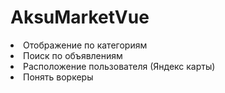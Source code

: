 <h1>AksuMarketVue</h1>
<li>Отображение по категориям</li>
<li>Поиск по объявлениям</li>
<li>Расположение пользователя (Яндекс карты)</li>
<li>Понять воркеры</li>


